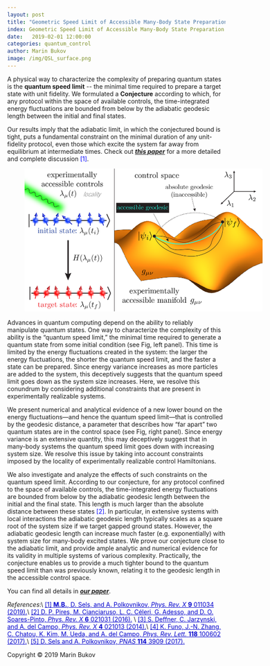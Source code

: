 ```yaml
---
layout: post
title: "Geometric Speed Limit of Accessible Many-Body State Preparation" 
index: Geometric Speed Limit of Accessible Many-Body State Preparation
date:   2019-02-01 12:00:00
categories: quantum_control
author: Marin Bukov
image: /img/QSL_surface.png
---
```

A physical way to characterize the complexity of preparing quantum states is the **quantum speed limit** -- the minimal time required to prepare a target state with unit fidelity. We formulated a **Conjecture** according to which, for any protocol within the space of available controls, the time-integrated energy fluctuations are bounded from below by the adiabatic geodesic length between the initial and final states.

Our results imply that the adiabatic limit, in which the conjectured bound is tight, puts a fundamental constraint on the minimal duration of any unit-fidelity protocol, even those which excite the system far away from equilibrium at intermediate times. Check out [***this paper***](https://arxiv.org/abs/1804.05399) for a more detailed and complete discussion <span style="color:blue">[1]</span>. 

<figure align="center">
<tr><td><img src="/img/QSL_cover_fig.png" alt="QSL" description="Drawing" style="width: 550px; max-width:550%;"/></td></tr>
</figure>

Advances in quantum computing depend on the ability to reliably manipulate quantum states. One way to characterize the complexity of this ability is the “quantum speed limit,” the minimal time required to generate a quantum state from some initial condition (see Fig, left panel). This time is limited by the energy fluctuations created in the system: the larger the energy fluctuations, the shorter the quantum speed limit, and the faster a state can be prepared. Since energy variance increases as more particles are added to the system, this deceptively suggests that the quantum speed limit goes down as the system size increases. Here, we resolve this conundrum by considering additional constraints that are present in experimentally realizable systems.

We present numerical and analytical evidence of a new lower bound on the energy fluctuations—and hence the quantum speed limit—that is controlled by the geodesic distance, a parameter that describes how “far apart” two quantum states are in the control space (see Fig, right panel). Since energy variance is an extensive quantity, this may deceptively suggest that in many-body systems the quantum speed limit goes down with increasing system size. We resolve this issue by taking into account constraints imposed by the locality of experimentally realizable control Hamiltonians. 

We also investigate and analyze the effects of such constraints on the quantum speed limit. According to our conjecture, for any protocol confined to the space of available controls, the time-integrated energy fluctuations are bounded from below by the adiabatic geodesic length between the initial and the final state. This length is much larger than the absolute distance between these states <span style="color:blue">[2]</span>. In particular, in extensive systems with local interactions the adiabatic geodesic length typically scales as a square root of the system size if we target gapped ground states. However, the adiabatic geodesic length can increase much faster (e.g. exponentially) with system size for many-body excited states. We prove our conjecture close to the adiabatic limit, and provide ample analytic and numerical evidence for its validity in multiple systems of various complexity. Practically, the conjecture enables us to provide a much tighter bound to the quantum speed limit than was previously known, relating it to the geodesic length in the accessible control space.


You can find all details in [***our paper***](https://arxiv.org/abs/1804.05399).

*References*:\\
<a href="https://arxiv.org/abs/1804.05399" style="color: #0000cd">[1] **M.B.**, D. Sels, and A. Polkovnikov, *Phys. Rev. X* **9** 011034 (2019).</a>\\
<a href="https://arxiv.org/abs/1507.05848" style="color: #0000cd">[2] D. P. Pires, M. Cianciaruso, L. C. Céleri, G. Adesso, and D. O. Soares-Pinto, *Phys. Rev. X* **6** 021031 (2016).</a> \\
<a href="https://arxiv.org/abs/1401.1184" style="color: #0000cd">[3] S. Deffner, C. Jarzynski, and A. del Campo, *Phys. Rev. X* **4** 021013 (2014).</a>\\
<a href="https://arxiv.org/abs/1609.08889" style="color: #0000cd">[4] K. Funo, J.-N. Zhang, C. Chatou, K. Kim, M. Ueda, and A. del Campo, *Phys. Rev. Lett.* **118** 100602 (2017).</a>\\
<a href="https://arxiv.org/abs/1607.05687" style="color: #0000cd">[5] D. Sels and A. Polkovnikov, *PNAS* **114** 3909 (2017).</a>

Copyright © 2019 Marin Bukov
